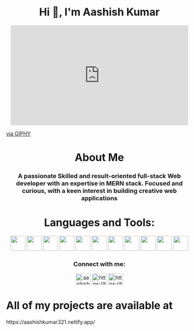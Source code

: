 <h1 align="center">Hi 👋, I'm Aashish Kumar</h1>
<p align="center">
<!-- <img src="https://media.giphy.com/media/L8K62iTDkzGX6/giphy.gif" width="100%" height="400" align="center"/> -->
 <iframe src="https://giphy.com/embed/L1R1tvI9svkIWwpVYr" width="480" height="270" frameBorder="0" class="giphy-embed" allowFullScreen></iframe><p><a href="https://giphy.com/gifs/Pluralsight-computer-technology-coding-L1R1tvI9svkIWwpVYr">via GIPHY</a></p>
</p>
<!--   ![](https://media.giphy.com/media/L8K62iTDkzGX6/giphy.gif) -->

<h1 align="center">About Me</h1>
<h3 align="center">A passionate Skilled and result-oriented full-stack Web developer with an expertise in MERN stack. Focused and curious, with a keen interest in building creative web applications</h3>

<!-- 🌱 I’m currently learning **MERN Stack** -->
<!-- https://media.giphy.com/media/L8K62iTDkzGX6/giphy.gif -->
<h1 align="center">Languages and Tools:</h1>

<p align=center>
<img src="https://img.shields.io/badge/-javaScript-FF0000?style=for-the-badge&logo=javascript" height="40px" />
 <img src="https://img.shields.io/badge/-Express-FF0000?style=for-the-badge&logo=express" height="40px"/>
  <img src="https://img.shields.io/badge/-React-FF0000?style=for-the-badge&logo=react" height="40px"/>
 <img src="https://img.shields.io/badge/-Redux-FF0000?style=for-the-badge&logo=redux" height="40px"/>
    <img src="https://img.shields.io/badge/-Node Js-FF0000?style=for-the-badge&logo=node.js" height="40px"/>
    <img src="https://img.shields.io/badge/-Mongo Db-FF0000?style=for-the-badge&logo=mongodb" height="40px"/>
    <img src="https://img.shields.io/badge/-HTML-FF0000?style=for-the-badge&logo=html5" height="40px"/>
     <img src="https://img.shields.io/badge/-css-FF0000?style=for-the-badge&logo=css" height="40px"/>
  <img src="https://img.shields.io/badge/-npm-FF0000?style=for-the-badge&logo=npm" height="40px"/>
 <img src="https://img.shields.io/badge/-Git-FF0000?style=for-the-badge&logo=git" height="40px"/>
 <img src="https://img.shields.io/badge/-Postman-FF0000?style=for-the-badge&logo=postman" height="40px"/>



<!-- <img src="https://img.shields.io/badge/-HTML5-007FFF?style=for-the-badge&logo=html5"/>
<img src="https://img.shields.io/badge/-CSS-0000FF?style=for-the-badge&logo=css3"/> -->

<!--END_SECTION:colourise-->






<h3 align="center">Connect with me:</h3>
<p align="center">
    <a href="https://linkedin.com/in/aashish-kumar-bba836190" target="blank"><img align="center" src="https://raw.githubusercontent.com/rahuldkjain/github-profile-readme-generator/master/src/images/icons/Social/linked-in-alt.svg" alt="aashish-kumar-bba836190" height="30" width="40" /></a>
    <a href="https://twitter.com/aashish8118" target="blank"><img align="center" src="https://raw.githubusercontent.com/rahuldkjain/github-profile-readme-generator/master/src/images/icons/Social/twitter.svg" alt="https://twitter.com/aashish8118" height="30" width="40" /></a>
    <a href="mailto:aashish.kumar.ak143@gmail.com" target="blank"><img align="center" src="https://img.icons8.com/external-nawicon-outline-color-nawicon/2x/external-email-communication-nawicon-outline-color-nawicon-2.png" alt="https://twitter.com/aashish8118" height="30" width="40" /></a>
</p>
<h1>All of my projects are available at</h1> https://aashishkumar321.netlify.app/

<!-- <p align="center" ; "><img align="center " src="https://github-readme-stats.vercel.app/api/top-langs?username=aashishkumar321&show_icons=true&locale=en&layout=compact " alt="aashishkumar321 " /></p> -->
